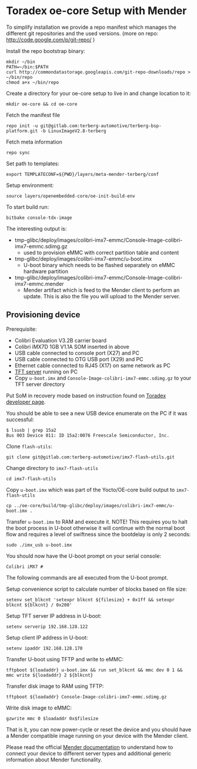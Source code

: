 Toradex oe-core Setup with Mender
=================================

To simplify installation we provide a repo manifest which manages the different git repositories
and the used versions. (more on repo: http://code.google.com/p/git-repo/ )

Install the repo bootstrap binary:

    mkdir ~/bin
    PATH=~/bin:$PATH
    curl http://commondatastorage.googleapis.com/git-repo-downloads/repo > ~/bin/repo
    chmod a+x ~/bin/repo

Create a directory for your oe-core setup to live in and change location to it:

    mkdir oe-core && cd oe-core

Fetch the manifest file

    repo init -u git@gitlab.com:terberg-automotive/terberg-bsp-platform.git -b LinuxImageV2.8-terberg

Fetch meta information

    repo sync

Set path to templates:

    export TEMPLATECONF=${PWD}/layers/meta-mender-terberg/conf

Setup environment:

    source layers/openembedded-core/oe-init-build-env

To start build run:

    bitbake console-tdx-image

The interesting output is:

- tmp-glibc/deploy/images/colibri-imx7-emmc/Console-Image-colibri-imx7-emmc.sdimg.gz
    - used to provision eMMC with correct partition table and content
- tmp-glibc/deploy/images/colibri-imx7-emmc/u-boot.imx
    - U-boot binary which needs to be flashed separately on eMMC hardware partition
- tmp-glibc/deploy/images/colibri-imx7-emmc/Console-Image-colibri-imx7-emmc.mender
    - Mender artifact which is feed to the Mender client to perform an update. This is also the file you will upload to the Mender server.

Provisioning device
-------------------

Prerequisite:

- Colibri Evaluation V3.2B carrier board
- Colibri iMX7D 1GB V1.1A SOM inserted in above
- USB cable connected to console port (X27) and PC
- USB cable connected to OTG USB port (X29) and PC
- Ethernet cable connected to RJ45 (X17) on same network as PC
- [TFT server](https://help.ubuntu.com/community/TFTP) running on PC
- Copy `u-boot.imx` and `Console-Image-colibri-imx7-emmc.sdimg.gz` to your TFT server directory

Put SoM in recovery mode based on instruction found on [Toradex developer page](https://developer.toradex.com/knowledge-base/vfxx-recovery-mode#Colibri_Evaluation_Board_3132).

You should be able to see a new USB device enumerate on the PC if it was successful:

    $ lsusb | grep 15a2
    Bus 003 Device 011: ID 15a2:0076 Freescale Semiconductor, Inc.

Clone `flash-utils`:

    git clone git@gitlab.com:terberg-automotive/imx7-flash-utils.git

Change directory to `imx7-flash-utils`

    cd imx7-flash-utils

Copy `u-boot.imx` which was part of the Yocto/OE-core build output to `imx7-flash-utils`

    cp ../oe-core/build/tmp-glibc/deploy/images/colibri-imx7-emmc/u-boot.imx .

Transfer `u-boot.imx` to RAM and execute it. NOTE! This requires you to halt the boot process in U-boot otherwise it will continue with the normal boot flow and requires a level of swiftness since the bootdelay is only 2 seconds:

    sudo ./imx_usb u-boot.imx

You should now have the U-boot prompt on your serial console:

    Colibri iMX7 #

The following commands are all executed from the U-boot prompt.

Setup convenience script to calculate number of blocks based on file size:

    setenv set_blkcnt 'setexpr blkcnt ${filesize} + 0x1ff && setexpr blkcnt ${blkcnt} / 0x200'

Setup TFT server IP address in U-boot:

    setenv serverip 192.168.128.122

Setup client IP address in U-boot:

    setenv ipaddr 192.168.128.170

Transfer U-boot using TFTP and write to eMMC:

    tftpboot ${loadaddr} u-boot.imx && run set_blkcnt && mmc dev 0 1 && mmc write ${loadaddr} 2 ${blkcnt}

Transfer disk image to RAM using TFTP:

    tftpboot ${loadaddr} Console-Image-colibri-imx7-emmc.sdimg.gz

Write disk image to eMMC:

    gzwrite mmc 0 $loadaddr 0x$filesize

That is it, you can now power-cycle or reset the device and you should have
a Mender compatible image running on your device with the Mender client.

Please read the official [Mender documentation](https://docs.mender.io/) to understand how to connect your device to different server types and additional generic information about Mender functionality.

